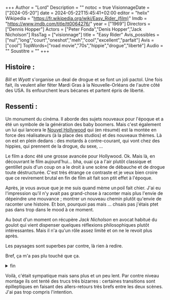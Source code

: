 +++
Author = "Lord"
Description = ""
notoc = true
VisionnageDate = ["2024-05-20"]
date = 2024-05-22T15:45:41+02:00
editor = "helix"
Wikipedia = "https://fr.wikipedia.org/wiki/Easy_Rider_(film)"
Imdb = "https://www.imdb.com/title/tt0064276/"
year = ["1969"]
Directors = ["Dennis Hopper"]
Actors = ["Peter Fonda","Denis Hopper","Jack Nicholson"]
RssTag = ["visionnage"]
title = "Easy Rider"
Avis_possibles = ["nul","long","court","oneshot","meh","cool","excellent","parfait"]
Avis = ["cool"] 
TopWords=["road movie","70s","hippie","drogue","liberté"]
Audio = ""
Soustitre = ""
+++
## Histoire : 
*Bill* et *Wyatt* s'organise un deal de drogue et se font un joli pactol.
Une fois fait, ils veulent aller fêter Mardi Gras à la Nouvelle-Orléans de l'autre côté des USA.
Ils enfourchent leurs bécanes et partent épris de liberté.

## Ressenti :
Un monument du cinéma.
Il aborde des sujets nouveaux pour l'époque et a été un symbole de la génération des baby boomers.
Mais c'est également un lui qui lancera le [Nouvel Hollywood](https://fr.wikipedia.org/wiki/Nouvel_Hollywood) qui (en résumé) est la montée en force des réalisateurs (à la place des studios) et des nouveaux thèmes.
Là on est en plein dedans : des motards à contre-courant, qui vont chez des hippies, qui prennent de la drogue, du sexe, …

Le film a donc été une grosse avancée pour Hollywood.
Ok.
Mais là, en découvrant le film aujourd'hui… bha, ouai ça a l'air plutôt classique et gentillet puis d'un coup on a le droit à une scène de débauche et de drogue toute déstructurée.
C'est très étrange ce contraste et je veux bien croire que ce revirement brutal en fin de film ait fait son ptit effet à l'époque.

Après, je vous avoue que je me suis quand mème un poil fait chier.
J'ai eu l'impression qu'il n'y avait pas grand-chose à raconter mais plus l'envie de dépeindre une mouvance ; montrer un nouveau chemin plutôt qu'envie de raconter une histoire.
Et bon, pourquoi pas mais … chsais pas j'étais ptet pas dans trop dans le mood à ce moment.

Au bout d'un moment on récupère *Jack Nicholson* en avocat habitué du goulot qui vient dispenser quelques réflexions philosophiques plutôt intéressantes.
Mais il n'a qu'un rôle assez limité et on ne le revoit plus après.

Les paysages sont superbes par contre, là rien à redire.

Bref, ça m'a pas plu touché que ça.

<details><summary>fin</summary>

Nos deux protagonistes font donc leur long voyage en croisant de nombreuses personnes.
Il y a d'abord les hippies qui représente une nouvelle mouvance de l'époque.
Ensuite il va y avoir des flics d'une ptite bourgade qui n'apprécie pas l'allure de nos motards (récurrents).
Vient ensuite des pécors qui eux n'ont plus ont une dent contre les cheveux longs chez les hommes.
S'ensuit les putes de leur destination qui tolèrent sans soucis.
Et ça se termine sur deux rednecks peu versés empathie.

Ces deux derniers buttent nos fiers motards sans autre raison que de les voir comme ça sur leur moto avec leur look.
Et ça résonne particulièrement avec ce que racontait le personnage de *Jack Nicholson* à propos de la liberté.

Alors que le film semble prôner la liberté, ça se finit sur une note très âcre sur ce sujet.

</details>

Voilà, c'était sympatique mais sans plus et un peu lent.
Par contre niveau montage ils ont tenté des trucs très bizarres : certaines transitions sont épilleptiques en faisant des allers-retours très brefs entre les deux scènes.
J'ai pas trop compris l'intention.
